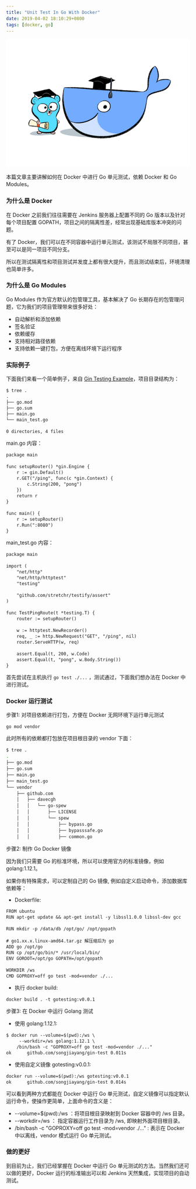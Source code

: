 ```yaml
---
title: "Unit Test In Go With Docker"
date: 2019-04-02 18:10:29+0800
tags: [docker, go]
---
```


![docker-testing.png](/images/docker-testing.png)

本篇文章主要讲解如何在 Docker 中进行 Go 单元测试，依赖 Docker 和 Go Modules。

### 为什么是 Docker

在 Docker 之前我们往往需要在 Jenkins 服务器上配置不同的 Go 版本以及针对每个项目配置 GOPATH，项目之间的隔离性差，经常出现基础库版本冲突的问题。

有了 Docker，我们可以在不同容器中运行单元测试，该测试不局限不同项目，甚至可以是同一项目不同分支。

所以在测试隔离性和项目测试并发度上都有很大提升，而且测试结束后，环境清理也简单许多。

### 为什么是 Go Modules

Go Modules 作为官方默认的包管理工具，基本解决了 Go 长期存在的包管理问题，它为我们的项目管理带来很多好处：

- 自动解析和添加依赖
- 签名验证
- 依赖缓存
- 支持相对路径依赖
- 支持依赖一键打包，方便在离线环境下运行程序

### 实际例子

下面我们来看一个简单例子，来自 [Gin Testing Example](https://gin-gonic.com/docs/testing/)，项目目录结构为：

```
$ tree .
.
├── go.mod
├── go.sum
├── main.go
└── main_test.go

0 directories, 4 files
```

main.go 内容：

```
package main

func setupRouter() *gin.Engine {
	r := gin.Default()
	r.GET("/ping", func(c *gin.Context) {
		c.String(200, "pong")
	})
	return r
}

func main() {
	r := setupRouter()
	r.Run(":8080")
}
```

main_test.go 内容：

```
package main

import (
	"net/http"
	"net/http/httptest"
	"testing"

	"github.com/stretchr/testify/assert"
)

func TestPingRoute(t *testing.T) {
	router := setupRouter()

	w := httptest.NewRecorder()
	req, _ := http.NewRequest("GET", "/ping", nil)
	router.ServeHTTP(w, req)

	assert.Equal(t, 200, w.Code)
	assert.Equal(t, "pong", w.Body.String())
}
```


首先尝试在主机执行 `go test ./...` ，测试通过，下面我们想办法在 Docker 中进行测试。


### Docker 运行测试

步骤1: 对项目依赖进行打包，方便在 Docker 无网环境下运行单元测试

```
go mod vendor
```

此时所有的依赖都打包放在项目根目录的 vendor 下面：

```bash
$ tree .
.
├── go.mod
├── go.sum
├── main.go
├── main_test.go
└── vendor
    ├── github.com
    │   ├── davecgh
    │   │   └── go-spew
    │   │       ├── LICENSE
    │   │       └── spew
    │   │           ├── bypass.go
    │   │           ├── bypasssafe.go
    │   │           ├── common.go
```


步骤2: 制作 Go Docker 镜像

因为我们只需要 Go 的标准环境，所以可以使用官方的标准镜像，例如 golang:1.12.1。

如果你有特殊需求，可以定制自己的 Go 镜像, 例如自定义启动命令，添加数据库依赖等：

- Dockerfile:

```
FROM ubuntu
RUN apt-get update && apt-get install -y libssl1.0.0 libssl-dev gcc

RUN mkdir -p /data/db /opt/go/ /opt/gopath

# go1.xx.x.linux-amd64.tar.gz 解压缩后为 go
ADD go /opt/go 
RUN cp /opt/go/bin/* /usr/local/bin/
ENV GOROOT=/opt/go GOPATH=/opt/gopath

WORKDIR /ws
CMD GOPROXY=off go test -mod=vendor ./...
```

- 执行 docker build:

```
docker build . -t gotesting:v0.0.1
```


步骤3: 在 Docker 中运行 Golang 测试

- 使用 golang:1.12.1:

```
$ docker run --volume=$(pwd):/ws \
     --workdir=/ws golang:1.12.1 \
    /bin/bash -c "GOPROXY=off go test -mod=vendor ./..."
ok  	github.com/songjiayang/gin-test	0.011s
```

- 使用自定义镜像 gotesting:v0.0.1:

```
docker run --volume=$(pwd):/ws gotesting:v0.0.1
ok  	github.com/songjiayang/gin-test	0.014s
```

可以看到两种方式都能在 Docker 中运行 Go 单元测试，自定义镜像可以指定默认运行命令，使操作更简单，上面命令的含义是：

- --volume=$(pwd):/ws ：将项目根目录映射到 Docker 容器中的 /ws 目录。
- --workdir=/ws ： 指定容器运行工作目录为 /ws, 即映射外面项目根目录。
- /bin/bash -c "GOPROXY=off go test -mod=vendor ./..." : 表示在 Docker 中以离线，vendor 模式运行 Go 单元测试。

### 做的更好

到目前为止，我们已经掌握在 Docker 中运行 Go 单元测试的方法。当然我们还可以做的更好，Docker 运行的标准输出可以和 Jenkins 天然集成，实现项目的自动测试。